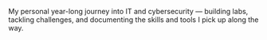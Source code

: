 My personal year-long journey into IT and cybersecurity — building labs, tackling challenges, and documenting the skills and tools I pick up along the way.
